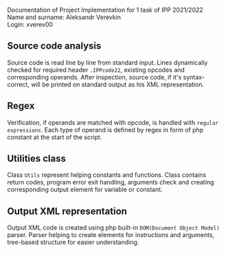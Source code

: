 Documentation of Project Implementation for 1 task of IPP 2021/2022<br/>
Name and surname: Aleksandr Verevkin<br/>
Login: xverev00<br/>

## Source code analysis
Source code is read line by line from standard input.
Lines dynamically checked for required header `.IPPcode22`,
existing opcodes and corresponding operands.
After inspection, source code, if it's syntax-correct, will be
printed on standard output as his XML representation.

## Regex
Verification, if operands are matched with opcode, is handled with
`regular expressions`. Each type of operand is defined by regex
in form of php constant at the start of the script.

## Utilities class
Class `Utils` represent helping constants and functions.
Class contains return codes, program error exit handling,
arguments check and  creating corresponding output element 
for variable or constant.

## Output XML representation
Output XML code is created using php built-in 
`DOM(Document Object Model)` parser. Parser helping to create
elements for instructions and arguments, tree-based structure
for easier understanding.
